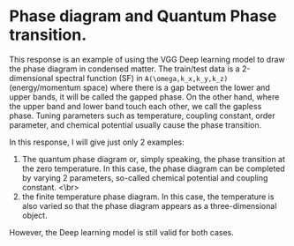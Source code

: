 # Phase diagram and Quantum Phase transition.
This response is an example of using the VGG Deep learning model to draw the phase diagram in condensed matter. The train/test data is a 2-dimensional spectral function (SF) in  `A(\omega,k_x,k_y,k_z)`  (energy/momentum space)
where there is a gap between the lower and upper bands, it will be called the gapped phase. On the other hand, where the upper band and lower band touch each other, we call the gapless phase. Tuning parameters such as temperature, coupling constant, order parameter, and chemical potential usually cause the phase transition. </br>

In this response, I will give just only 2 examples: </br>
1) The quantum phase diagram or, simply speaking, the phase transition at the zero temperature. In this case, the phase diagram can be completed by varying 2 parameters, so-called chemical potential and coupling constant. <\br>
2) the finite temperature phase diagram. In this case, the temperature is also varied so that the phase diagram appears as a three-dimensional object.

However, the Deep learning model is still valid for both cases.

# 
